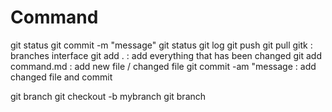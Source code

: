 # Command

git status
git commit -m "message"
git status
git log
git push
git pull 
gitk                        : branches interface
git add .                   : add everything that has been changed
git add command.md          : add new file / changed file
git commit -am "message     : add changed file and commit

git branch
git checkout -b mybranch
git branch